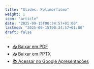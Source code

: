 ```yaml
---
title: "Slides: Polimorfismo"
weight: 1
icon: "article"
date: "2025-09-15T00:34:57+01:00"
lastmod: "2025-09-15T00:34:57+01:00"
draft: false
---
```


- [📥 Baixar em PDF](/slides/Polimorfismo/Polimorfismo.pdf)
- [📥 Baixar em PPTX](/slides/Polimorfismo/Polimorfismo.pptx)
- [📚 Acessar no Google Apresentações](https://docs.google.com/presentation/d/1662NEVl8rghJoeYts1TcRifBXuOENDpmflwtXAbpvW4/edit?usp=sharing)
